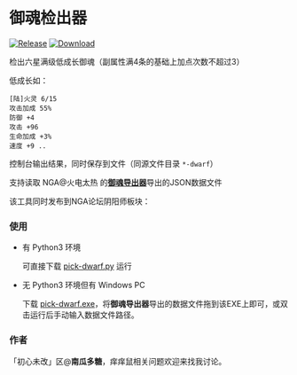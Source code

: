 # 御魂检出器

[![Release](https://img.shields.io/badge/Release-v1.0-brightgreen.svg)]()
[![Download](https://img.shields.io/badge/Download-EXE-brightgreen.svg)](pick-dwarf-1.0.exe)

检出六星满级低成长御魂（副属性满4条的基础上加点次数不超过3）

低成长如：
```
[陆]火灵 6/15
攻击加成 55%
防御 +4 
攻击 +96 
生命加成 +3% 
速度 +9 ..
```

控制台输出结果，同时保存到文件（同源文件目录 `*-dwarf`）

支持读取 NGA@火电太热 的[**御魂导出器**](https://nga.178.com/read.php?tid=15220479)导出的JSON数据文件

该工具同时发布到NGA论坛阴阳师板块：

### 使用

+ 有 Python3 环境

  可直接下载 [pick-dwarf.py](pick-dwarf-1.0.py) 运行

+ 无 Python3 环境但有 Windows PC

  下载 [pick-dwarf.exe](pick-dwarf-1.0.exe)，将**御魂导出器**导出的数据文件拖到该EXE上即可，或双击运行后手动输入数据文件路径。

### 作者

「初心未改」区@**南瓜多糖**，痒痒鼠相关问题欢迎来找我讨论。
